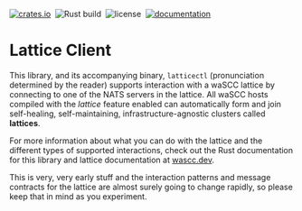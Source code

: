 [![crates.io](https://img.shields.io/crates/v/latticeclient.svg)](https://crates.io/crates/latticeclient)&nbsp;
![Rust build](https://github.com/wascc/lattice-client/workflows/Rust/badge.svg)&nbsp;
![license](https://img.shields.io/crates/l/latticeclient.svg)&nbsp;
[![documentation](https://docs.rs/latticeclient/badge.svg)](https://docs.rs/latticeclient)


# Lattice Client

This library, and its accompanying binary, `latticectl` (pronunciation determined by the reader) supports interaction with a waSCC lattice by connecting to one of the NATS servers in the lattice. All waSCC hosts compiled with the _lattice_ feature enabled can automatically form and join self-healing, self-maintaining, infrastructure-agnostic clusters called **lattices**.

For more information about what you can do with the lattice and the different types of supported interactions, check out the Rust documentation for this library and lattice documentation at [wascc.dev](https://wascc.dev/docs/lattice/overview/).

This is very, very early stuff and the interaction patterns and message contracts for the lattice are almost surely going to change rapidly, so please keep that in mind as you experiment.
